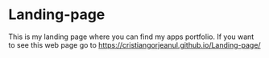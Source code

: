 # Landing-page
This is my landing page where you can find my apps portfolio. If you want to see this web page go to https://cristiangorjeanul.github.io/Landing-page/

